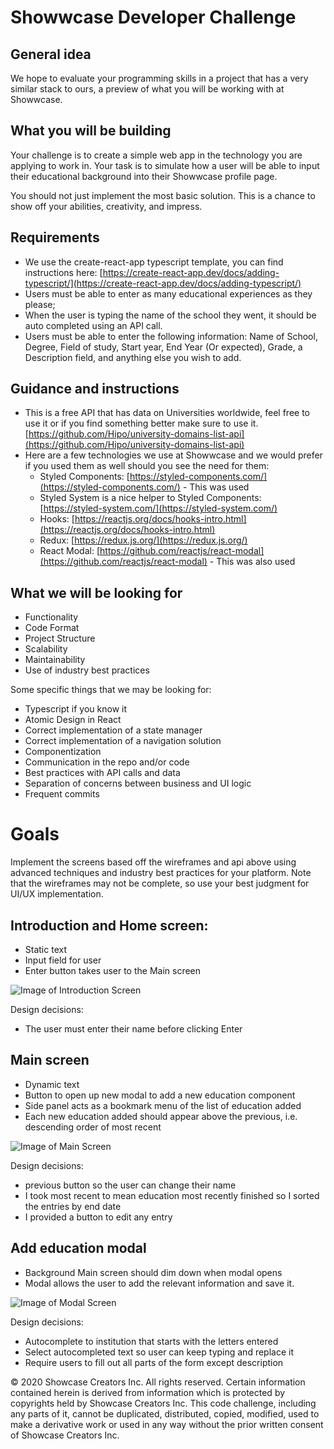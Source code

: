 # Showwcase Developer Challenge

## General idea

We hope to evaluate your programming skills in a project that has a very similar stack to ours, a preview of what you will be working with at Showwcase. 

## What you will be building

Your challenge is to create a simple web app in the technology you are applying to work in. Your task is to simulate how a user will be able to input their educational background into their Showwcase profile page. 

You should not just implement the most basic solution. This is a chance to show off your abilities, creativity, and impress.

## Requirements

- We use the create-react-app typescript template, you can find instructions here:
[https://create-react-app.dev/docs/adding-typescript/](https://create-react-app.dev/docs/adding-typescript/)
- Users must be able to enter as many educational experiences as they please;
- When the user is typing the name of the school they went, it should be auto completed using an API call.
- Users must be able to enter the following information: Name of School, Degree, Field of study, Start year, End Year (Or expected), Grade, a Description field, and anything else you wish to add.

## Guidance and instructions

- This is a free API that has data on Universities worldwide, feel free to use it or if you find something better make sure to use it. 
[https://github.com/Hipo/university-domains-list-api](https://github.com/Hipo/university-domains-list-api)
- Here are a few technologies we use at Showwcase and we would prefer if you used them as well should you see the need for them:
    - Styled Components: [https://styled-components.com/](https://styled-components.com/) - This was used
    - Styled System is a nice helper to Styled Components: [https://styled-system.com/](https://styled-system.com/)
    - Hooks: [https://reactjs.org/docs/hooks-intro.html](https://reactjs.org/docs/hooks-intro.html)
    - Redux: [https://redux.js.org/](https://redux.js.org/)
    - React Modal: [https://github.com/reactjs/react-modal](https://github.com/reactjs/react-modal) - This was also used

## What we will be looking for

- Functionality
- Code Format
- Project Structure
- Scalability
- Maintainability
- Use of industry best practices

Some specific things that we may be looking for:

- Typescript if you know it
- Atomic Design in React
- Correct implementation of a state manager
- Correct implementation of a navigation solution
- Componentization
- Communication in the repo and/or code
- Best practices with API calls and data
- Separation of concerns between business and UI logic
- Frequent commits

# Goals

Implement the screens based off the wireframes and api above using advanced techniques and industry best practices for your platform. Note that the wireframes may not be complete, so use your best judgment for UI/UX implementation. 

## Introduction and Home screen:

- Static text
- Input field for user
- Enter button takes user to the Main screen

![Image of Introduction Screen](https://github.com/Showwcase/Showwcase-Intern-React-Challenge/blob/master/MacBook_-_2.jpg)

Design decisions:
- The user must enter their name before clicking Enter

## Main screen

- Dynamic text
- Button to open up new modal to add a new education component
- Side panel acts as a bookmark menu of the list of education added
- Each new education added should appear above the previous, i.e. descending order of most recent

![Image of Main Screen](https://github.com/Showwcase/Showwcase-Intern-React-Challenge/blob/master/MacBook_-_3.jpg)

Design decisions:
- previous button so the user can change their name
- I took most recent to mean education most recently finished so I sorted the entries by end date
- I provided a button to edit any entry


## Add education modal

- Background Main screen should dim down when modal opens
- Modal allows the user to add the relevant information and save it.

![Image of Modal Screen](https://github.com/Showwcase/Showwcase-Intern-React-Challenge/blob/master/MacBook_-_4.jpg)

Design decisions:
- Autocomplete to institution that starts with the letters entered
- Select autocompleted text so user can keep typing and replace it
- Require users to fill out all parts of the form except description

© 2020 Showcase Creators Inc. All rights reserved. Certain information contained herein is derived from information which is protected by copyrights held by Showcase Creators Inc. This code challenge, including any parts of it, cannot be duplicated, distributed, copied, modified, used to make a derivative work or used in any way without the prior written consent of Showcase Creators Inc.
